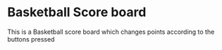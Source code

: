 # Basketball Score board
 This is a Basketball score board which changes points according to the buttons pressed
